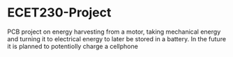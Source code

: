 # ECET230-Project
PCB project on energy harvesting from a motor, taking mechanical energy and turning it to electrical energy to later be stored in a battery. 
In the future it is planned to potentiolly charge a cellphone
